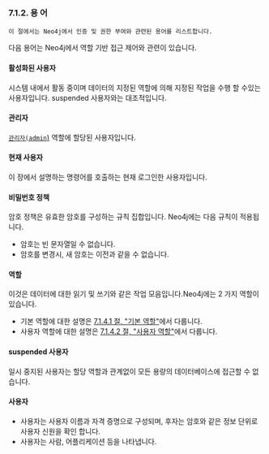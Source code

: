 
### 7.1.2. 용 어

```
이 절에서는 Neo4j에서 인증 및 권한 부여와 관련된 용어를 리스트합니다. 
```

다음 용어는 Neo4j에서 역할 기반 접근 제어와 관련이 있습니다.

#### 활성화된 사용자 

시스템 내에서 활동 중이며 데이터의 지정된 역할에 의해 지정된 작업을 수행 할 수있는 사용자입니다. suspended 사용자와는 대조적입니다.

#### 관리자 

[`관리자(admin`)](./native-user-and-role-management/native-roles.md) 역할에 할당된 사용자입니다.

#### 현재 사용자 

이 장에서 설명하는 명령어를 호출하는 현재 로그인한 사용자입니다. 

#### 비밀번호 정책 

암호 정책은 유효한 암호를 구성하는 규칙 집합입니다. Neo4j에는 다음 규칙이 적용됩니다.

- 암호는 빈 문자열일 수 없습니다.
- 암호를 변경시, 새 암호는 이전과 같을 수 없습니다.

#### 역할

이것은 데이터에 대한 읽기 및 쓰기와 같은 작업 모음입니다.Neo4j에는 2 가지 역할이 있습니다.

- 기본 역할에 대한 설명은 [7.1.4.1 절, "기본 역할"](./native-user-and-role-management/native-roles.md)에서 다룹니다.
- 사용자 역할에 대한 설명은 [7.1.4.2 절, "사용자 역할"](./native-user-and-role-and-management/custom-roles.md)에서 다룹니다.

#### suspended 사용자 

일시 중지된 사용자는 할당 역할과 관계없이 모든 용량의 데이터베이스에 접근할 수 없습니다.

#### 사용자 

- 사용자는 사용자 이름과 자격 증명으로 구성되며, 후자는 암호와 같은 정보 단위로 사용자 신원을 확인 합니다.
- 사용자는 사람, 어플리케이션 등을 나타냅니다.